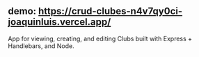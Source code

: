 
## demo: https://crud-clubes-n4v7qy0ci-joaquinluis.vercel.app/

App for viewing, creating, and editing Clubs built with Express + Handlebars, and Node.

